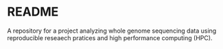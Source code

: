 # README 

A repository for a project analyzing whole genome sequencing data using reproducible reseaech pratices and high performance computing (HPC).
